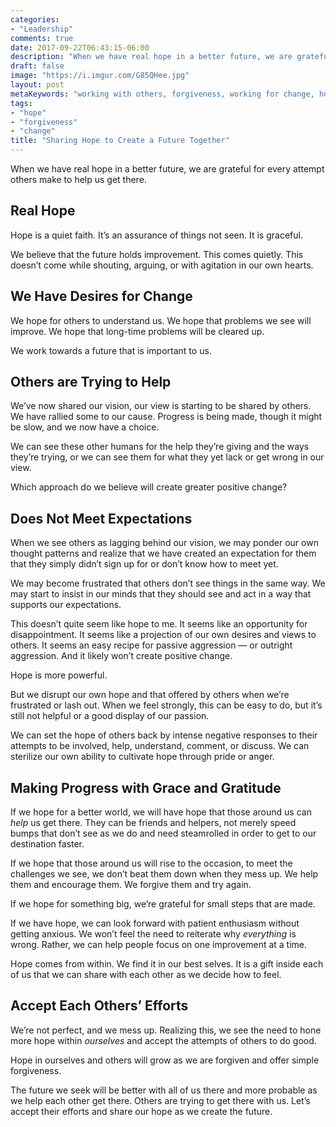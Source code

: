 ```yaml
---
categories:
- "Leadership"
comments: true
date: 2017-09-22T06:43:15-06:00
description: "When we have real hope in a better future, we are grateful for every attempt others make to help us get there."
draft: false
image: "https://i.imgur.com/G85QHee.jpg"
layout: post
metaKeywords: "working with others, forgiveness, working for change, hope in change, helping others, accepting others"
tags:
- "hope"
- "forgiveness"
- "change"
title: "Sharing Hope to Create a Future Together"
---
```


When we have real hope in a better future, we are grateful for every attempt others make to help us get there.

<!--more-->

## Real Hope

Hope is a quiet faith.  It’s an assurance of things not seen.  It is graceful.

We believe that the future holds improvement.  This comes quietly.  This doesn’t come while shouting, arguing, or with agitation in our own hearts. 

## We Have Desires for Change

We hope for others to understand us.  We hope that problems we see will improve.  We hope that long-time problems will be cleared up.

We work towards a future that is important to us.

## Others are Trying to Help

We’ve now shared our vision, our view is starting to be shared by others.  We have rallied some to our cause.  Progress is being made, though it might be slow, and we now have a choice.

We can see these other humans for the help they’re giving and the ways they’re trying, or we can see them for what they yet lack or get wrong in our view.  

Which approach do we believe will create greater positive change?

## Does Not Meet Expectations

When we see others as lagging behind our vision, we may ponder our own thought patterns and realize that we have created an expectation for them that they simply didn’t sign up for or don’t know how to meet yet.

We may become frustrated that others don’t see things in the same way.  We may start to insist in our minds that they should see and act in a way that supports our expectations.

This doesn’t quite seem like hope to me.  It seems like an opportunity for disappointment.  It seems like a projection of our own desires and views to others.  It seems an easy recipe for passive aggression — or outright aggression.  And it likely won’t create positive change.

Hope is more powerful.

But we disrupt our own hope and that offered by others when we’re frustrated or lash out.  When we feel strongly, this can be easy to do, but it’s still not helpful or a good display of our passion.

We can set the hope of others back by intense negative responses to their attempts to be involved, help, understand, comment, or discuss.  We can sterilize our own ability to cultivate hope through pride or anger.

## Making Progress with Grace and Gratitude

If we hope for a better world, we will have hope that those around us can _help_ us get there.  They can be friends and helpers, not merely speed bumps that don’t see as we do and need steamrolled in order to get to our destination faster.

If we hope that those around us will rise to the occasion, to meet the challenges we see, we don’t beat them down when they mess up.  We help them and encourage them.  We forgive them and try again.

If we hope for something big, we’re grateful for small steps that are made.

If we have hope, we can look forward with patient enthusiasm without getting anxious.  We won’t feel the need to reiterate why _everything_ is wrong.  Rather, we can help people focus on one improvement at a time.

Hope comes from within.  We find it in our best selves.  It is a gift inside each of us that we can share with each other as we decide how to feel.

## Accept Each Others’ Efforts

We’re not perfect, and we mess up.  Realizing this, we see the need to hone more hope within _ourselves_ and accept the attempts of others to do good.

Hope in ourselves and others will grow as we are forgiven and offer simple forgiveness.  

The future we seek will be better with all of us there and more probable as we help each other get there.  Others are trying to get there with us.  Let’s accept their efforts and share our hope as we create the future.

